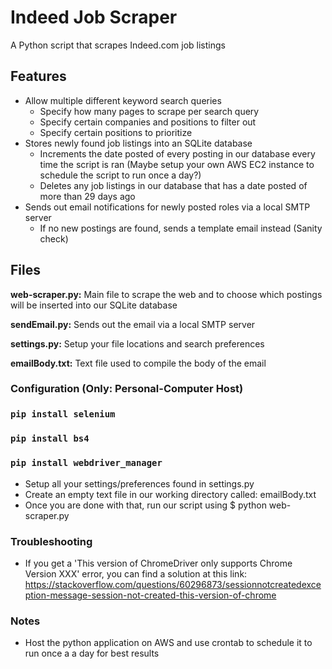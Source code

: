 # Indeed Job Scraper

A Python script that scrapes Indeed.com job listings

## Features

* Allow multiple different keyword search queries
    * Specify how many pages to scrape per search query
    * Specify certain companies and positions to filter out
    * Specify certain positions to prioritize
* Stores newly found job listings into an SQLite database
    * Increments the date posted of every posting in our database every time the script is ran (Maybe setup your own AWS EC2 instance to schedule the script to run once a day?)
    * Deletes any job listings in our database that has a date posted of more than 29 days ago
* Sends out email notifications for newly posted roles via a local SMTP server
    * If no new postings are found, sends a template email instead (Sanity check)

## Files

**web-scraper.py:** Main file to scrape the web and to choose which postings will be inserted into our SQLite database

**sendEmail.py:** Sends out the email via a local SMTP server

**settings.py:** Setup your file locations and search preferences

**emailBody.txt:** Text file used to compile the body of the email


### Configuration (Only: Personal-Computer Host)

### `pip install selenium`
### `pip install bs4`
### `pip install webdriver_manager`

* Setup all your settings/preferences found in settings.py
* Create an empty text file in our working directory called: emailBody.txt
* Once you are done with that, run our script using $ python web-scraper.py

### Troubleshooting

* If you get a 'This version of ChromeDriver only supports Chrome Version XXX' error, you can find a solution at this link:
 https://stackoverflow.com/questions/60296873/sessionnotcreatedexception-message-session-not-created-this-version-of-chrome


### Notes

* Host the python application on AWS and use crontab to schedule it to run once a a day for best results
